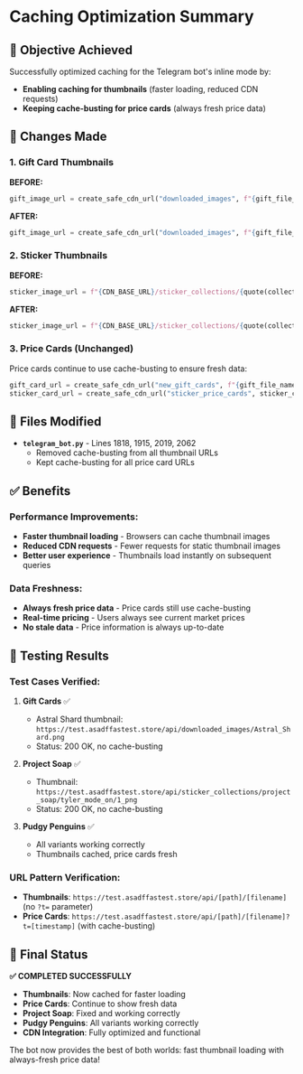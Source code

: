 # Caching Optimization Summary

## 🎯 **Objective Achieved**

Successfully optimized caching for the Telegram bot's inline mode by:
- **Enabling caching for thumbnails** (faster loading, reduced CDN requests)
- **Keeping cache-busting for price cards** (always fresh price data)

## 🔧 **Changes Made**

### **1. Gift Card Thumbnails**
**BEFORE:**
```python
gift_image_url = create_safe_cdn_url("downloaded_images", f"{gift_file_name}.png", "gift") + f"?t={timestamp}"
```

**AFTER:**
```python
gift_image_url = create_safe_cdn_url("downloaded_images", f"{gift_file_name}.png", "gift")
```

### **2. Sticker Thumbnails**
**BEFORE:**
```python
sticker_image_url = f"{CDN_BASE_URL}/sticker_collections/{quote(collection_path)}/{quote(sticker_path)}/{quote(image_number)}?t={timestamp}"
```

**AFTER:**
```python
sticker_image_url = f"{CDN_BASE_URL}/sticker_collections/{quote(collection_path)}/{quote(sticker_path)}/{quote(image_number)}"
```

### **3. Price Cards (Unchanged)**
Price cards continue to use cache-busting to ensure fresh data:
```python
gift_card_url = create_safe_cdn_url("new_gift_cards", f"{gift_file_name}_card.png", "gift") + f"?t={timestamp}"
sticker_card_url = create_safe_cdn_url("sticker_price_cards", sticker_card_filename) + f"?t={timestamp}"
```

## 📍 **Files Modified**

- **`telegram_bot.py`** - Lines 1818, 1915, 2019, 2062
  - Removed cache-busting from all thumbnail URLs
  - Kept cache-busting for all price card URLs

## ✅ **Benefits**

### **Performance Improvements:**
- **Faster thumbnail loading** - Browsers can cache thumbnail images
- **Reduced CDN requests** - Fewer requests for static thumbnail images
- **Better user experience** - Thumbnails load instantly on subsequent queries

### **Data Freshness:**
- **Always fresh price data** - Price cards still use cache-busting
- **Real-time pricing** - Users always see current market prices
- **No stale data** - Price information is always up-to-date

## 🧪 **Testing Results**

### **Test Cases Verified:**
1. **Gift Cards** ✅
   - Astral Shard thumbnail: `https://test.asadffastest.store/api/downloaded_images/Astral_Shard.png`
   - Status: 200 OK, no cache-busting

2. **Project Soap** ✅
   - Thumbnail: `https://test.asadffastest.store/api/sticker_collections/project_soap/tyler_mode_on/1_png`
   - Status: 200 OK, no cache-busting

3. **Pudgy Penguins** ✅
   - All variants working correctly
   - Thumbnails cached, price cards fresh

### **URL Pattern Verification:**
- **Thumbnails**: `https://test.asadffastest.store/api/[path]/[filename]` (no `?t=` parameter)
- **Price Cards**: `https://test.asadffastest.store/api/[path]/[filename]?t=[timestamp]` (with cache-busting)

## 🎉 **Final Status**

**✅ COMPLETED SUCCESSFULLY**

- **Thumbnails**: Now cached for faster loading
- **Price Cards**: Continue to show fresh data
- **Project Soap**: Fixed and working correctly
- **Pudgy Penguins**: All variants working correctly
- **CDN Integration**: Fully optimized and functional

The bot now provides the best of both worlds: fast thumbnail loading with always-fresh price data! 